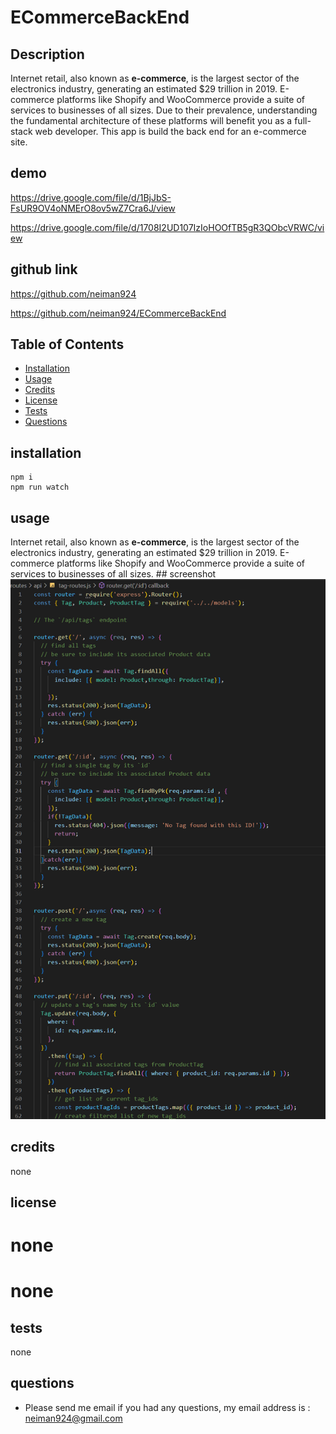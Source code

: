 
# ECommerceBackEnd

## Description 
Internet retail, also known as **e-commerce**, is the largest sector of the electronics industry, generating an estimated $29 trillion in 2019. E-commerce platforms like Shopify and WooCommerce provide a suite of services to businesses of all sizes. Due to their prevalence, understanding the fundamental architecture of these platforms will benefit you as a full-stack web developer. This app is build the back end for an e-commerce site. 

## demo
https://drive.google.com/file/d/1BjJbS-FsUR9OV4oNMErO8ov5wZ7Cra6J/view

https://drive.google.com/file/d/1708I2UD107IzIoHOOfTB5gR3QObcVRWC/view


## github link 
https://github.com/neiman924

https://github.com/neiman924/ECommerceBackEnd

## Table of Contents

- [Installation](#installation)
- [Usage](#usage)
- [Credits](#credits)
- [License](#license)
- [Tests](#tests)
- [Questions](#questions)

## installation
    npm i
    npm run watch

## usage
Internet retail, also known as **e-commerce**, is the largest sector of the electronics industry, generating an estimated $29 trillion in 2019. E-commerce platforms like Shopify and WooCommerce provide a suite of services to businesses of all sizes.
    ## screenshot
    ![alt text](./img/s1.png)
 
## credits
none

## license

# none
# none


## tests
none

## questions
- Please send me email if you had any questions, my email address is :
 neiman924@gmail.com

